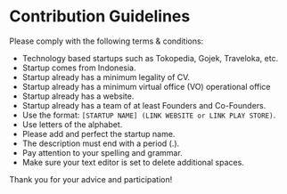 # Contribution Guidelines

Please comply with the following terms & conditions:

- Technology based startups such as Tokopedia, Gojek, Traveloka, etc.
- Startup comes from Indonesia.
- Startup already has a minimum legality of CV.
- Startup already has a minimum virtual office (VO) operational office
- Startup already has a website.
- Startup already has a team of at least Founders and Co-Founders.
- Use the format: `[STARTUP NAME] (LINK WEBSITE or LINK PLAY STORE)`.
- Use letters of the alphabet.
- Please add and perfect the startup name.
- The description must end with a period (.).
- Pay attention to your spelling and grammar.
- Make sure your text editor is set to delete additional spaces.

Thank you for your advice and participation!
